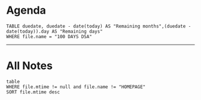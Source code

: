   # Agenda


```dataview
TABLE duedate, duedate - date(today) AS "Remaining months",(duedate - date(today)).day AS "Remaining days"
WHERE file.name = "100 DAYS DSA"
```

----
# All Notes
```dataview
table
WHERE file.mtime != null and file.name != "HOMEPAGE"
SORT file.mtime desc
```